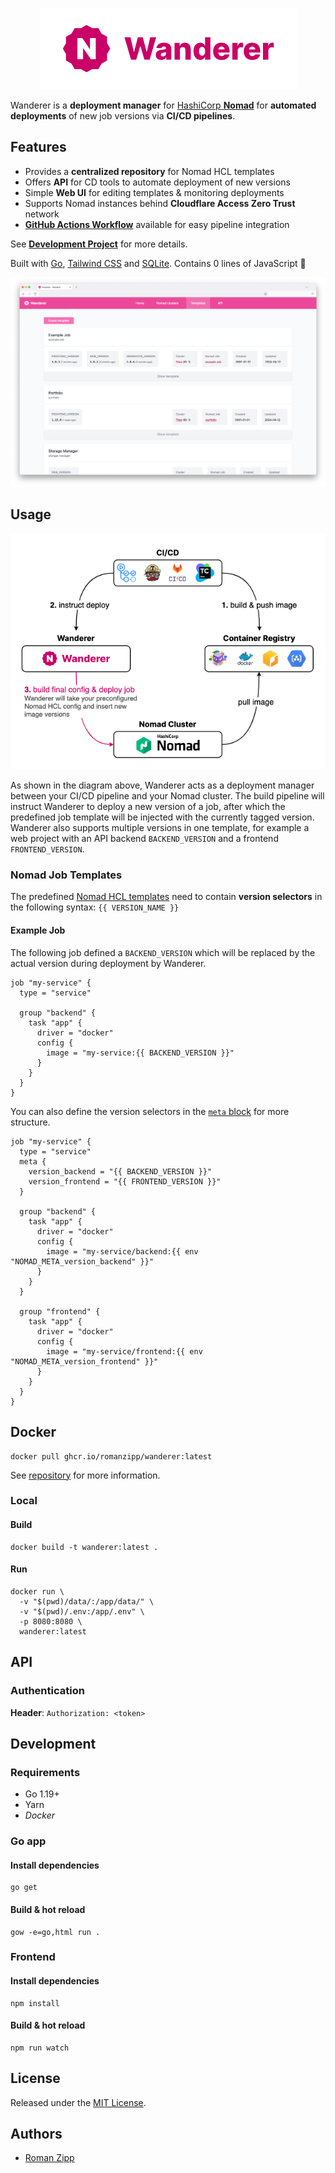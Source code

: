 <p align="center">
  <img src="wordmark.png" />
</p>

Wanderer is a **deployment manager** for [HashiCorp **Nomad**](https://www.nomadproject.io/) for **automated deployments** of new job versions via **CI/CD pipelines**.

## Features

- Provides a **centralized repository** for Nomad HCL templates
- Offers **API** for CD tools to automate deployment of new versions
- Simple **Web UI** for editing templates & monitoring deployments
- Supports Nomad instances behind **Cloudflare Access Zero Trust** network
- [**GitHub Actions Workflow**](https://github.com/romanzipp/Wanderer-Action) available for easy pipeline integration

See [**Development Project**](https://github.com/users/romanzipp/projects/2/views/1) for more details.

Built with [Go](https://go.dev/), [Tailwind CSS](https://tailwindcss.com/) and [SQLite](https://sqlite.org/). Contains 0 lines of JavaScript 👀

![](art/ui.png)

## Usage

![](art/diagram.png)

As shown in the diagram above, Wanderer acts as a deployment manager between your CI/CD pipeline and your Nomad cluster. 
The build pipeline will instruct Wanderer to deploy a new version of a job, after which the predefined job template will be injected with the currently tagged version.
Wanderer also supports multiple versions in one template, for example a web project with an API backend `BACKEND_VERSION` and a frontend `FRONTEND_VERSION`.

### Nomad Job Templates

The predefined [Nomad HCL templates](https://developer.hashicorp.com/nomad/docs/job-specification) need to contain **version selectors** in the following syntax: `{{ VERSION_NAME }}`

#### Example Job

The following job defined a `BACKEND_VERSION` which will be replaced by the actual version during deployment by Wanderer.

```hcl
job "my-service" {
  type = "service"

  group "backend" {
    task "app" {
      driver = "docker"
      config {
        image = "my-service:{{ BACKEND_VERSION }}"
      }
    }
  } 
}
```

You can also define the version selectors in the [`meta` block](https://developer.hashicorp.com/nomad/docs/job-specification/meta) for more structure.

```hcl
job "my-service" {
  type = "service"
  meta {
    version_backend = "{{ BACKEND_VERSION }}"
    version_frontend = "{{ FRONTEND_VERSION }}"
  }

  group "backend" {
    task "app" {
      driver = "docker"
      config {
        image = "my-service/backend:{{ env "NOMAD_META_version_backend" }}"
      }
    }
  }

  group "frontend" {
    task "app" {
      driver = "docker"
      config {
        image = "my-service/frontend:{{ env "NOMAD_META_version_frontend" }}"
      }
    }
  }
}
```

## Docker

```
docker pull ghcr.io/romanzipp/wanderer:latest
```

See [repository](https://github.com/romanzipp/Wanderer/pkgs/container/wanderer) for more information.

### Local

#### Build

```shell
docker build -t wanderer:latest .
```

#### Run

```shell
docker run \
  -v "$(pwd)/data/:/app/data/" \
  -v "$(pwd)/.env:/app/.env" \
  -p 8080:8080 \
  wanderer:latest
```

## API

### Authentication

**Header**: `Authorization: <token>`

## Development

### Requirements

- Go 1.19+
- Yarn
- _Docker_

### Go app

#### Install dependencies

```
go get
```

#### Build & hot reload

```shell
gow -e=go,html run .
```

### Frontend

#### Install dependencies

```
npm install
```

#### Build & hot reload

```shell
npm run watch
```

## License

Released under the [MIT License](LICENSE.md).

## Authors

- [Roman Zipp](https://github.com/romanzipp)
